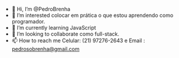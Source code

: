 - 👋 Hi, I’m @PedroBrenha
- 👀 I’m interested colocar em prática o que estou aprendendo como programador.
- 🌱 I’m currently learning JavaScript
- 💞️ I’m looking to collaborate  como full-stack.
- 📫 How to reach me   Celular: (21) 97276-2643 e Email : pedrosobrenha@gmail.com

<!---
PedroBrenha/PedroBrenha is a ✨ special ✨ repository because its `README.md` (this file) appears on your GitHub profile.
You can click the Preview link to take a look at your changes.
--->
